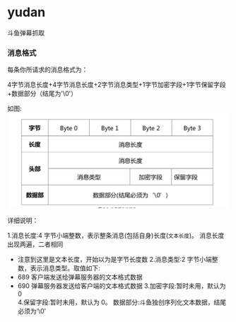 # yudan
斗鱼弹幕抓取

### 消息格式
每条你所请求的消息格式为：<br>

4字节消息长度+4字节消息长度+2字节消息类型+1字节加密字段+1字节保留字段+数据部分（结尾为'\0'）<br>

如图:
![](https://github.com/AlexJialene/yudan/blob/master/protocol.png)

详细说明：<br>

1.消息长度:4 字节小端整数，表示整条消息(包括自身)长度(`文本长度`)。 消息长度出现两遍，二者相同 <br>
* 注意到这里是文本长度，开始以为是字节长度数
2.消息类型:2 字节小端整数，表示消息类型。取值如下:
* 689 客户端发送给弹幕服务器的文本格式数据
* 690 弹幕服务器发送给客户端的文本格式数据
3.加密字段:暂时未用，默认为 0 <br>
4.保留字段:暂时未用，默认为 0。 数据部分:斗鱼独创序列化文本数据，结尾必须为‘\0’ <br>